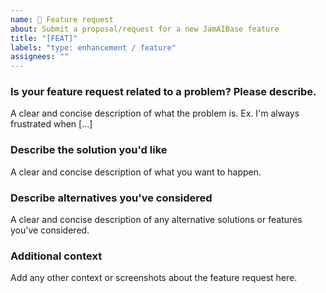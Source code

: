 ```yaml
---
name: 🚀 Feature request
about: Submit a proposal/request for a new JamAIBase feature
title: "[FEAT]"
labels: "type: enhancement / feature"
assignees: ""
---
```


### Is your feature request related to a problem? Please describe.

A clear and concise description of what the problem is. Ex. I'm always frustrated when [...]

### Describe the solution you'd like

A clear and concise description of what you want to happen.

### Describe alternatives you've considered

A clear and concise description of any alternative solutions or features you've considered.

### Additional context

Add any other context or screenshots about the feature request here.

